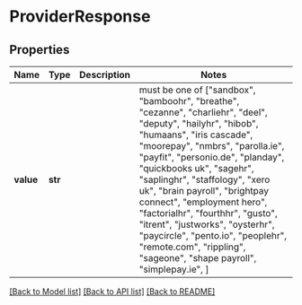 # ProviderResponse


## Properties
Name | Type | Description | Notes
------------ | ------------- | ------------- | -------------
**value** | **str** |  |  must be one of ["sandbox", "bamboohr", "breathe", "cezanne", "charliehr", "deel", "deputy", "hailyhr", "hibob", "humaans", "iris cascade", "moorepay", "nmbrs", "parolla.ie", "payfit", "personio.de", "planday", "quickbooks uk", "sagehr", "saplinghr", "staffology", "xero uk", "brain payroll", "brightpay connect", "employment hero", "factorialhr", "fourthhr", "gusto", "itrent", "justworks", "oysterhr", "paycircle", "pento.io", "peoplehr", "remote.com", "rippling", "sageone", "shape payroll", "simplepay.ie", ]

[[Back to Model list]](../README.md#documentation-for-models) [[Back to API list]](../README.md#documentation-for-api-endpoints) [[Back to README]](../README.md)


